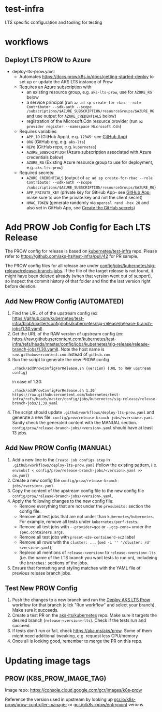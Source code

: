 # test-infra
LTS specific configuration and tooling for testing

# workflows

## Deployt LTS PROW to Azure
* deploy-lts-prow.yaml
  * Automates https://docs.prow.k8s.io/docs/getting-started-deploy to set up or update the AKS LTS instance of Prow
  * Requires an Azure subscription with
    - an existing resource group, e.g. `aks-lts-prow`, use for `AZURE_RG` below
    - a service principal (run `az ad sp create-for-rbac --role Contributor --sdk-auth --scope /subscriptions/$AZURE_SUBSCRIPTION/resourceGroups/$AZURE_RG` and use output for `AZURE_CREDENTIALS` below)
    - registration of the Microsoft.Cdn resource provider (run `az provider register --namespace Microsoft.Cdn`)
  * Requires variables:
    - `APP_ID`  (GitHub AppId, e.g. `12345`- see [GitHub App](https://docs.prow.k8s.io/docs/getting-started-deploy/#github-app))
    - `ORG` (GitHub org, e.g. `aks-lts`)
    - `REPO` (GitHub repo, e.g. `kubernetes`)
    - `AZURE_SUBSCRIPTION` (Azure subscription associated with Azure credentials below)
    - `AZURE_RG` (Existing Azure resource group to use for deployment, e.g. `aks-lts-prow`)
  * Required secrets:
    - `AZURE_CREDENTIALS` (output of `az ad sp create-for-rbac --role Contributor --sdk-auth --scope /subscriptions/$AZURE_SUBSCRIPTION/resourceGroups/$AZURE_RG`)
    - `APP_PRIVATE_KEY` (private key for GitHub App- see [GitHub App](https://docs.prow.k8s.io/docs/getting-started-deploy/#github-app); make sure to use the private key and not the client secret)
    - `HMAC_TOKEN` (generate randomly via `openssl rand -hex 20` and also set in GitHub App, see [Create the GitHub secrets](https://docs.prow.k8s.io/docs/getting-started-deploy/#create-the-github-secrets))

# Add PROW Job Config for Each LTS Release
  The PROW config for release is based on [kubernetes/test-infra](https://github.com/kubernetes/test-infra) repo. Please refer to https://github.com/aks-lts/test-infra/pull/42 for PR sample.

  The PROW config files for all release are under [config/jobs/kubernetes/sig-release/release-branch-jobs](https://github.com/kubernetes/test-infra/tree/master/config/jobs/kubernetes/sig-release/release-branch-jobs). If the file of the target release is not found, it might have been deleted already (when that version went out of support), so inspect the commit history of that folder and find the last version right before deletion.

## Add New PROW Config (AUTOMATED)
  1. Find the URL of of the upstream config (ex: https://github.com/kubernetes/test-infra/blob/master/config/jobs/kubernetes/sig-release/release-branch-jobs/1.30.yaml).
  1. Get the URL of the RAW version of upstream config (ex: https://raw.githubusercontent.com/kubernetes/test-infra/refs/heads/master/config/jobs/kubernetes/sig-release/release-branch-jobs/1.30.yaml). Note the host name is `raw.githubusercontent.com` instead of `github.com`
  1. Run the script to generate the new PROW config
      ```
      ./hack/addProwConfigForRelease.sh {version} {URL to RAW upstream config}
      ```
      in case of 1.30:
      ```
      ./hack/addProwConfigForRelease.sh 1.30 https://raw.githubusercontent.com/kubernetes/test-infra/refs/heads/master/config/jobs/kubernetes/sig-release/release-branch-jobs/1.30.yaml
      ```
  1. The script should update `.github/workflows/deploy-lts-prow.yaml` and generate a new file: `config/prow/release-branch-jobs/<version>.yaml`.
     Sanity check the generated content with the MANUAL section.
     `config/prow/release-branch-jobs/<version>.yaml` should have at least 13 jobs.

## Add New PROW Config (MANUAL)

  1. Add a new line to the `Create job configs step` in `.github/workflows/deploy-lts-prow.yaml` 
    (follow the existing pattern, i.e. `envsubst < config/prow/release-branch-jobs/<version>.yaml >> cm.yaml`)
  1. Create a new config file `config/prow/release-branch-jobs/<version>.yaml`.
  1. Copy the content of the upstream config file to the new config file `config/prow/release-branch-jobs/<version>.yaml`.
  1. Apply the following changes to the new config file:
      - Remove everything that are not under the `presubmits:` section the config file.
      - Remove all test jobs that are not under than `kubernetes/kubernetes`. For example, remove all tests under `kubernetes/perf-tests`.
      - Remove all test jobs with `--provider=gce` or `--gcp-zone=` under the `spec.containers.args`.
      - Remove all test jobs with `preset-e2e-containerd-ec2` label
      - Remove all rows with the `cluster: ...` (`sed -i '' '/cluster: /d' <version>.yaml`),
      - Replece all mentions of `release-<version>` to `release-<version>-lts` (i.e. the name of the LTS branch you want tests to run on), includeing the `branches:` sections of the jobs.
  1. Ensure that formatting and styling matches with the YAML file of previous release branch jobs.

## Test New PROW Config 

1. Push the changes to a new branch and run the [Deploy AKS LTS Prow](https://github.com/aks-lts/test-infra/actions/workflows/deploy-lts-prow.yaml) workflow
      for that branch (click "Run workflow" and select your branch). Make sure it succeeds.
1. Create a test PR on the [aks-lts/kubernetes](https://github.com/aks-lts/kubernetes) repo. Make sure it targets the desired branch (`release-<version>-lts`). Check if the tests run and succeed.
1. If tests don't run or fail, check https://aka.ms/aks/prow. Some of them might need additional tweaking, e.g. request less CPU/memory 
1. Once all is looking good, remember to merge the PR on this repo.

# Updating image tags
## PROW (K8S_PROW_IMAGE_TAG)
Image repo: https://console.cloud.google.com/gcr/images/k8s-prow

Reference the version used in upstream by looking up [gcr.io/k8s-prow/prow-controller-manager](https://github.com/search?q=repo%3Akubernetes%2Ftest-infra+gcr.io%2Fk8s-prow%2Fprow-controller-manager&type=code) or [gcr.io/k8s-prow/entrypoint](https://github.com/search?q=repo%3Akubernetes%2Ftest-infra+gcr.io%2Fk8s-prow%2Fentrypoint&type=code) verions.